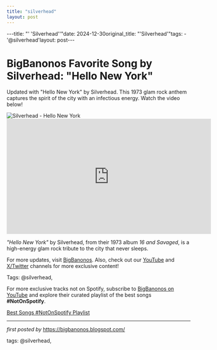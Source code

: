 ```yaml
---
title: "silverhead"
layout: post
---
```

---title: "' 'Silverhead''"date: 2024-12-30original_title: "'Silverhead'"tags:  - '@silverhead'layout: post---<!-- Title of the Post --><h1 >BigBanonos Favorite Song by Silverhead: "Hello New York"</h1> <!-- Introductory Text --><p >Updated with "Hello New York" by Silverhead. This 1973 glam rock anthem captures the spirit of the city with an infectious energy. Watch the video below!</p> <!-- Featured Image --><div > <img src="https://i.discogs.com/YVVQ-VKUzOrAD4LdTnw2Wn4JrMpVo5dOUd7gR_gpuxk/rs:fit/g:sm/q:90/h:600/w:594/czM6Ly9kaXNjb2dz/LWRhdGFiYXNlLWlt/YWdlcy9SLTUyMTY2/MzctMTU1OTc3NjY5/My0zMzk5LmpwZWc.jpeg" alt="Silverhead - Hello New York" /></div> <!-- YouTube Video Embed --><div > <iframe width="560" height="315" src="https://www.youtube.com/embed/UHsianfRleQ" frameborder="0" allowfullscreen></iframe></div> <!-- Song Information --><div > <p><em>"Hello New York"</em> by Silverhead, from their 1973 album *16 and Savaged*, is a high-energy glam rock tribute to the city that never sleeps.</p></div> <!-- Footer Links --><div > <p>For more updates, visit <a href="https://bigbanonos.blogspot.com/" target="_blank">BigBanonos</a>. Also, check out our <a href="https://www.youtube.com/@BigBanonos" target="_blank">YouTube</a> and <a href="https://x.com/bigbanonos" target="_blank">X/Twitter</a> channels for more exclusive content!</p></div> <!-- Tags --><p >Tags: @silverhead,</p><!--Subscribe and Playlist Links--><div>    <p>For more exclusive tracks not on Spotify, subscribe to <a href="https://www.youtube.com/@BigBanonos" target="_blank">BigBanonos on YouTube</a> and explore their curated playlist of the best songs <strong>#NotOnSpotify</strong>.</p>    <p><a href="https://www.youtube.com/playlist?list=PLtuNtuTatqI0kFahUCbtbfenC_ET5O_tr" target="_blank">Best Songs #NotOnSpotify Playlist<br /></a></p></div><hr /><p><em>first posted by</em> <a href="https://bigbanonos.blogspot.com/" rel="noopener" target="_new">https://bigbanonos.blogspot.com/</a></p><p>tags: @silverhead,</p>